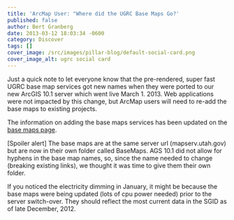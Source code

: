```yaml
---
title: 'ArcMap User: "Where did the UGRC Base Maps Go?'
published: false
author: Bert Granberg
date: 2013-03-12 18:03:34 -0600
category: Discover
tags: []
cover_image: /src/images/pillar-blog/default-social-card.png
cover_image_alt: ugrc social card
---
```


<p>Just a quick note to let everyone know that the pre-rendered, super fast UGRC base map services got new names when they were ported to our new ArcGIS 10.1 server which went live March 1. 2013. Web applications were not impacted by this change, but ArcMap users will need to re-add the base maps to existing projects.</p>
<p>The information on adding the base maps services has been updated on the <a href="/products/discover">base maps page</a>. </p>
<p>[Spoiler alert] The base maps are at the same server url (mapserv.utah.gov) but are now in their own folder called BaseMaps. AGS 10.1 did not allow for hyphens in the base map names, so, since the name needed to change (breaking existing links), we thought it was time to give them their own folder. </p>
<p>If you noticed the electricity dimming in January, it might be because the base maps were being updated (lots of cpu power needed) prior to the server switch-over. They should reflect the most current data in the SGID as of late December, 2012.</p>
